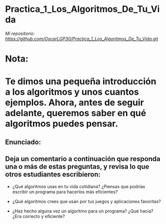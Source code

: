 # Practica_1_Los_Algoritmos_De_Tu_Vida

*Mi repositorio: https://github.com/OscarLGP30/Practica_1_Los_Algoritmos_De_Tu_Vida.git*

# Nota:
# Te dimos una pequeña introducción a los algoritmos y unos cuantos ejemplos. Ahora, antes de seguir adelante, queremos saber en qué algoritmos puedes pensar.

## Enunciado:
## Deja un comentario a continuación que responda una o más de estas preguntas, y revisa lo que otros estudiantes escribieron:

* ¿Qué algoritmos usas en tu vida cotidiana? ¿Piensas que podrías escribir un programa para hacerlos más eficientes?

* ¿Qué algoritmos crees que usan por tus juegos y aplicaciones favoritas?

* ¿Haz hecho alguna vez un algoritmo para un programa? ¿Qué hacía? ¿Era correcto y eficiente?
